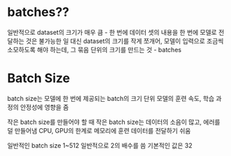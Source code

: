 # batches??
일반적으로 dataset의 크기가 매우 큼 - 한 번에 데이터 셋의 내용을 한 번에 모델로 전달하는 것은 불가능한 일
대신 dataset의 크기를 작게 쪼개어, 모델이 입력으로 조금씩 소모하도록 해야 하는데, 그 묶음 단위의 크기를 만드는 것 - batches

# Batch Size
batch size는 모델에 한 번에 제공되는 batch의 크기 단위
모델의 훈련 속도, 학습 과정의 안정성에 영향을 줌

작은 batch size를 만들어야 할 때
작은 batch size는 데이터의 소음이 많고, 에러를 덜 만들어냄
CPU, GPU의 한계로 메모리에 훈련 데이터를 전달하기 쉬움

일반적인 batch size
1~512
일반적으로 2의 배수를 씀
기본적인 값은 32

